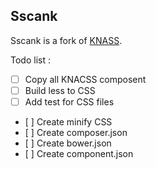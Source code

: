 Sscank
------

Sscank is a fork of [KNASS](https://github.com/raphaelgoetter/KNACSS).

Todo list :
- [ ] Copy all KNACSS composent
- [ ] Build less to CSS
- [ ] Add test for CSS files
- [ ] Create minify CSS
- [ ] Create composer.json
- [ ] Create bower.json
- [ ] Create component.json
